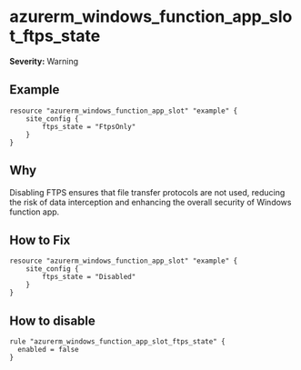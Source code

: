 # azurerm_windows_function_app_slot_ftps_state

**Severity:** Warning


## Example

```hcl
resource "azurerm_windows_function_app_slot" "example" {
    site_config {
        ftps_state = "FtpsOnly"
    }
}
```

## Why

Disabling FTPS ensures that file transfer protocols are not used, reducing the risk of data interception and enhancing the overall security of Windows function app.

## How to Fix

```hcl
resource "azurerm_windows_function_app_slot" "example" {
    site_config {
        ftps_state = "Disabled"
    }
}
```


## How to disable

```hcl
rule "azurerm_windows_function_app_slot_ftps_state" {
  enabled = false
}
```

